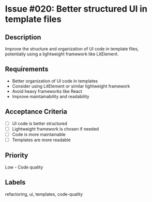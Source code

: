 # Issue #020: Better structured UI in template files

## Description

Improve the structure and organization of UI code in template files, potentially using a lightweight framework like LitElement.

## Requirements

- Better organization of UI code in templates
- Consider using LitElement or similar lightweight framework
- Avoid heavy frameworks like React
- Improve maintainability and readability

## Acceptance Criteria

- [ ] UI code is better structured
- [ ] Lightweight framework is chosen if needed
- [ ] Code is more maintainable
- [ ] Templates are more readable

## Priority

Low - Code quality

## Labels

refactoring, ui, templates, code-quality
